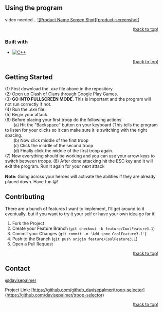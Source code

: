 
<a name="Clash of Clans Troop Switcher- Google Play Games Beta"></a>



## Using the program

video needed...
[![Product Name Screen Shot][product-screenshot]](https://example.com)

<p align="right">(<a href="#readme-top">back to top</a>)</p>



### Built with

* [![C++][C++]][Cpp-url]

<p align="right">(<a href="#readme-top">back to top</a>)</p>



<!-- GETTING STARTED -->
## Getting Started

(1) First download the *.exe* file above in the repository.<br>
(2) Open up Clash of Clans through Google Play Games.<br>
(3) __GO INTO FULLSCREEN MODE.__ This is important and the program will not run correctly if not. <br>
(4) Run the  *.exe* file. <br>
(5) Begin your attack. <br>
(6) Before placing your first troop do the following actions: <br>
&nbsp;&nbsp;&nbsp;&nbsp;&nbsp;&nbsp; (a) Hit the "Backspace" button on your keyboard (This tells the program to listen for your clicks so it can make sure it is switching with the right spacing. <br>
&nbsp;&nbsp;&nbsp;&nbsp;&nbsp;&nbsp; (b) Now click middle of the first troop <br>
&nbsp;&nbsp;&nbsp;&nbsp;&nbsp;&nbsp; (c) Click the middle of the second troop <br>
&nbsp;&nbsp;&nbsp;&nbsp;&nbsp;&nbsp; (d) Finally click the middle of the first troop again. <br>
(7) Now everything should be working and you can use your arrow keys to switch between troops.
(8) After done attacking hit the ESC key and it will exit the program. Run it again for your next attack <br> <br>
**Note:** Going across your heroes will activate the abilities if they are already placed down. Have fun 😀!


## Contributing

There are a bunch of features I want to implement, I'll get around to it eventually, but if you want to try it your self or have your own idea go for it!

1. Fork the Project
2. Create your Feature Branch (`git checkout -b feature/CoolFeature3.1`)
3. Commit your Changes (`git commit -m 'Add some CoolFeature3.1'`)
4. Push to the Branch (`git push origin feature/CoolFeature3.1`)
5. Open a Pull Request

<p align="right">(<a href="#readme-top">back to top</a>)</p>



<!-- CONTACT -->
## Contact

[@davisepalmer](https://twitter.com/davisepalmer)

Project Link: [https://github.com/github_davisepalmer/troop-selector](https://github.com/davisepalmer/troop-selector)

<p align="right">(<a href="#readme-top">back to top</a>)</p>




<!-- MARKDOWN LINKS & IMAGES -->
<!-- https://www.markdownguide.org/basic-syntax/#reference-style-links -->
[C++]: https://img.shields.io/badge/C++-20-blue.svg?style=flat&logo=c%2B%2B
[Cpp-url]: https://en.cppreference.com/w/ 
